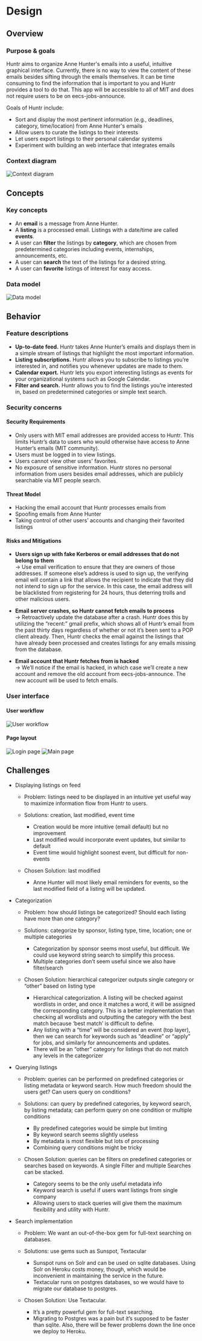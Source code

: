# Design
## Overview
### Purpose & goals

Huntr aims to organize Anne Hunter's emails into a useful, intuitive graphical interface. Currently, there is no way to view the content of these emails besides sifting through the emails themselves.  It can be time consuming to find the information that is important to you and Huntr provides a tool to do that.  This app will be accessible to all of MIT and does not require users to be on eecs-jobs-announce.

Goals of Huntr include:

* Sort and display the most pertinent information (e.g., deadlines, category, time/location) from Anne Hunter's emails
* Allow users to curate the listings to their interests
* Let users export listings to their personal calendar systems
* Experiment with building an web interface that integrates emails

### Context diagram

![Context diagram](img/context_diagram.png)

## Concepts
### Key concepts

* An **email** is a message from Anne Hunter.
* A **listing** is a processed email. Listings with a date/time are called **events**.
* A user can **filter** the listings by **category**, which are chosen from predetermined categories including events, internships, announcements, etc.
* A user can **search** the text of the listings for a desired string.
* A user can **favorite** listings of interest for easy access.

### Data model

![Data model](img/data_model.png)

## Behavior
### Feature descriptions

* **Up-to-date feed.** Huntr takes Anne Hunter’s emails and displays them in a simple stream of listings that highlight the most important information.
* **Listing subscriptions.** Huntr allows you to subscribe to listings you’re interested in, and notifies you whenever updates are made to them.
* **Calendar export.** Huntr lets you export interesting listings as events for your organizational systems such as Google Calendar.
* **Filter and search.** Huntr allows you to find the listings you’re interested in, based on predetermined categories or simple text search.

### Security concerns

#### Security Requirements
* Only users with MIT email addresses are provided access to Huntr.  This limits Huntr’s data to users who would otherwise have access to Anne Hunter’s emails (MIT community).
* Users must be logged in to view listings.
* Users cannot view other users' favorites.
* No exposure of sensitive information. Huntr stores no personal information from users besides email addresses, which are publicly searchable via MIT people search.

#### Threat Model
* Hacking the email account that Huntr processes emails from
* Spoofing emails from Anne Hunter
* Taking control of other users’ accounts and changing their favorited listings

#### Risks and Mitigations
* **Users sign up with fake Kerberos or email addresses that do not belong to them**  
  → Use email verification to ensure that they are owners of those addresses. If someone else’s address is used to sign up, the verifying email will contain a link that allows the recipient to indicate that they did not intend to sign up for the service.  In this case, the email address will be blacklisted from registering for 24 hours, thus deterring trolls and other malicious users.
  
* **Email server crashes, so Huntr cannot fetch emails to process**  
  → Retroactively update the database after a crash. Huntr does this by utilizing the “recent:” gmail prefix, which shows all of Huntr’s email from the past thirty days regardless of whether or not it’s been sent to a POP client already. Then, Huntr checks the email against the listings that have already been processed and creates listings for any emails missing from the database.
  
* **Email account that Huntr fetches from is hacked**  
  → We’ll notice if the email is hacked, in which case we’ll create a new account and remove the old account from eecs-jobs-announce. The new account will be used to fetch emails.

### User interface

#### User workflow

![User workflow](img/wireframe_flow.png)

#### Page layout
![Login page](img/wireframe_login.png)
![Main page](img/wireframe_main.png)

## Challenges
* Displaying listings on feed
  * Problem: listings need to be displayed in an intuitive yet useful way to maximize information flow from Huntr to users.
  
  * Solutions: creation, last modified, event time
    * Creation would be more intuitive (email default) but no improvement
    * Last modified would incorporate event updates, but similar to default
    * Event time would highlight soonest event, but difficult for non-events
  * Chosen Solution: last modified
  
    * Anne Hunter will most likely email reminders for events, so the last modified field of a listing will be updated. 

* Categorization
  * Problem: how should listings be categorized? Should each listing have more than one category?
  
  * Solutions: categorize by sponsor, listing type, time, location; one or multiple categories
    * Categorization by sponsor seems most useful, but difficult. We could use keyword string search to simplify this process.
    * Multiple categories don’t seem useful since we also have filter/search
  * Chosen Solution: hierarchical categorizer outputs single category or “other” based on listing type
  
    * Hierarchical categorization.  A listing will be checked against wordlists in order, and once it matches a word, it will be assigned the corresponding category.  This is a better implementation than checking all wordlists and outputting the category with the best match because ‘best match’ is difficult to define.
    * Any listing with a “time” will be considered an event (top layer), then we can search for keywords such as “deadline” or “apply” for jobs, and similarly for announcements and updates.
    * There will be an “other” category for listings that do not match any levels in the categorizer

* Querying listings
  * Problem: queries can be performed on predefined categories or listing metadata or keyword search. How much freedom should the users get? Can users query on conditions?

  * Solutions: can query by predefined categories, by keyword search, by listing metadata; can perform query on one condition or multiple conditions
    * By predefined categories would be simple but limiting
    * By keyword search seems slightly useless 
    * By metadata is most flexible but lots of processing
    * Combining query conditions might be tricky

  * Chosen Solution: queries can be filters on predefined categories or searches based on keywords. A single Filter and multiple Searches can be stacked.
    * Category seems to be the only useful metadata info
    * Keyword search is useful if users want listings from single company
    * Allowing users to stack queries will give them the maximum flexibility and utility with Huntr.
    
* Search implementation
    * Problem:  We want an out-of-the-box gem for full-text searching on databases.
    
    * Solutions: use gems such as Sunspot, Textacular
      * Sunspot runs on Solr and can be used on sqlite databases. Using Solr on Heroku costs money, though, which would be inconvenient in maintaining the service in the future.
      * Textacular runs on postgres databases, so we would have to migrate our database to postgres.
    * Chosen Solution: Use Textacular.
    
      * It’s a pretty powerful gem for full-text searching.
      * Migrating to Postgres was a pain but it’s supposed to be faster than sqlite. Also, there will be fewer problems down the line once we deploy to Heroku.

